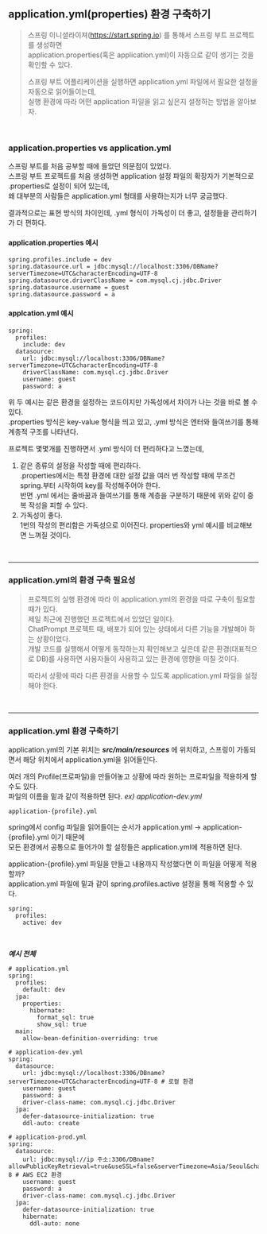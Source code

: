 ## application.yml(properties) 환경 구축하기

> 스프링 이니셜라이져(https://start.spring.io) 를 통해서 스프링 부트 프로젝트를 생성하면  
> application.properties(혹은 application.yml)이 자동으로 같이 생기는 것을 확인할 수 있다.  
> 
> 스프링 부트 어플리케이션을 실행하면 application.yml 파일에서 필요한 설정을 자동으로 읽어들이는데,  
> 실행 환경에 따라 어떤 application 파일을 읽고 싶은지 설정하는 방법을 알아보자. 

<br>

### application.properties vs application.yml
스프링 부트를 처음 공부할 때에 들었던 의문점이 있었다.  
스프링 부트 프로젝트를 처음 생성하면 application 설정 파일의 확장자가 기본적으로 .properties로 설정이 되어 있는데,  
왜 대부분의 사람들은 application.yml 형태를 사용하는지가 너무 궁금했다.

결과적으로는 표현 방식의 차이인데, .yml 형식이 가독성이 더 좋고, 설정들을 관리하기가 더 편하다.

#### application.properties 예시
``` 
spring.profiles.include = dev
spring.datasource.url = jdbc:mysql://localhost:3306/DBName?serverTimezone=UTC&characterEncoding=UTF-8
spring.datasource.driverClassName = com.mysql.cj.jdbc.Driver
spring.datasource.username = guest
spring.datasource.password = a

```

#### applcation.yml 예시
``` 
spring:
  profiles:
    include: dev
  datasource:
    url: jdbc:mysql://localhost:3306/DBName?serverTimezone=UTC&characterEncoding=UTF-8
    driverClassName: com.mysql.cj.jdbc.Driver
    username: guest
    password: a

```

위 두 예시는 같은 환경을 설정하는 코드이지만 가독성에서 차이가 나는 것을 바로 볼 수 있다.  
.properties 방식은 key-value 형식을 띄고 있고, .yml 방식은 엔터와 들여쓰기를 통해 계층적 구조를 나타낸다.  

프로젝트 몇몇개를 진행하면서 .yml 방식이 더 편리하다고 느꼈는데,
1. 같은 종류의 설정을 작성할 때에 편리하다.  
.properties에서는 특정 환경에 대한 설정 값을 여러 번 작성할 때에 무조건 spring.부터 시작하여 key를 작성해주어야 한다.  
반면 .yml 에서는 줄바꿈과 들여쓰기를 통해 계층을 구분하기 때문에 위와 같이 중복 작성을 피할 수 있다.
2. 가독성이 좋다.  
   1번의 작성의 편리함은 가독성으로 이어진다. properties와 yml 예시를 비교해보면 느껴질 것이다.

<br>

***

### application.yml의 환경 구축 필요성

> 프로젝트의 실행 환경에 따라 이 application.yml의 환경을 따로 구축이 필요할 때가 있다.  
> 제일 최근에 진행했던 프로젝트에서 있었던 일이다.  
> ChatPrompt 프로젝트 때, 배포가 되어 있는 상태에서 다른 기능을 개발해야 하는 상황이었다.  
> 개발 코드를 실행해서 어떻게 동작하는지 확인해보고 싶은데 같은 환경(대표적으로 DB)를 사용하면 사용자들이 사용하고 있는 환경에 영향을 미칠 것이다.
> 
> 따라서 상황에 따라 다른 환경을 사용할 수 있도록 application.yml 파일을 설정해야 한다.  

<br>

***

### application.yml 환경 구축하기

application.yml의 기본 위치는 ***src/main/resources*** 에 위치하고, 스프링이 가동되면서 해당 위치에서 application.yml을 읽어들인다.  

여러 개의 Profile(프로파일)을 만들어놓고 상황에 따라 원하는 프로파일을 적용하게 할 수도 있다.  
파일의 이름을 밑과 같이 적용하면 된다.  *ex) application-dev.yml*
```
application-{profile}.yml
```
spring에서 config 파일을 읽어들이는 순서가 application.yml → application-{profile}.yml 이기 때문에  
모든 환경에서 공통으로 들어가야 할 설정들은 application.yml에 적용하면 된다.

application-{profile}.yml 파일을 만들고 내용까지 작성했다면 이 파일을 어떻게 적용할까?  
application.yml 파일에 밑과 같이 spring.profiles.active 설정을 통해 적용할 수 있다.

``` 
spring:
  profiles:
    active: dev
```

<br>

***예시 전체***
``` 
# application.yml
spring:
  profiles:
    default: dev
  jpa:
    properties:
      hibernate:
        format_sql: true
        show_sql: true
  main:
    allow-bean-definition-overriding: true
```
``` 
# application-dev.yml
spring:
  datasource:
    url: jdbc:mysql://localhost:3306/DBname?serverTimezone=UTC&characterEncoding=UTF-8 # 로컬 환경
    username: guest
    password: a
    driver-class-name: com.mysql.cj.jdbc.Driver
  jpa:
    defer-datasource-initialization: true
    ddl-auto: create
```
``` 
# application-prod.yml
spring:
  datasource:
    url: jdbc:mysql://ip 주소:3306/DBname?allowPublicKeyRetrieval=true&useSSL=false&serverTimezone=Asia/Seoul&characterEncoding=UTF-8 # AWS EC2 환경
    username: guest
    password: a
    driver-class-name: com.mysql.cj.jdbc.Driver
  jpa:
    defer-datasource-initialization: true
    hibernate:
      ddl-auto: none
```




